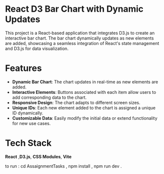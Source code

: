 # React D3 Bar Chart with Dynamic Updates

This project is a React-based application that integrates D3.js to create an interactive bar chart.
The bar chart dynamically updates as new elements are added, 
showcasing a seamless integration of React's state management and D3.js for data visualization.

# Features

- **Dynamic Bar Chart**: The chart updates in real-time as new elements are added.
- **Interactive Elements**: Buttons associated with each item allow users to add corresponding data to the chart.
- **Responsive Design**: The chart adapts to different screen sizes.
- **Unique IDs**: Each new element added to the chart is assigned a unique ID dynamically.
- **Customizable Data**: Easily modify the initial data or extend functionality for new use cases.

# Tech Stack
**React** ,**D3.js**, **CSS Modules**, **Vite**

to run : cd AssaignmentTasks ,
          npm install ,
          npm run dev .
